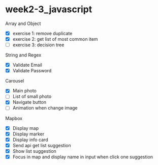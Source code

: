 # week2-3_javascript

Array and Object 
- [x] exercise 1: remove duplicate
- [x] exercise 2: get list of most common item
- [ ] exercise 3: decision tree

String and Regex
- [x] Validate Email
- [x] Validate Password

Carousel
- [x] Main photo
- [ ] List of small photo
- [x] Navigate button
- [ ] Animation when change image

Mapbox
- [x] Display map
- [x] Display marker
- [x] Display info card
- [x] Send api get list suggestion
- [x] Show list suggestion
- [x] Focus in map and display name in input when click one suggestion
